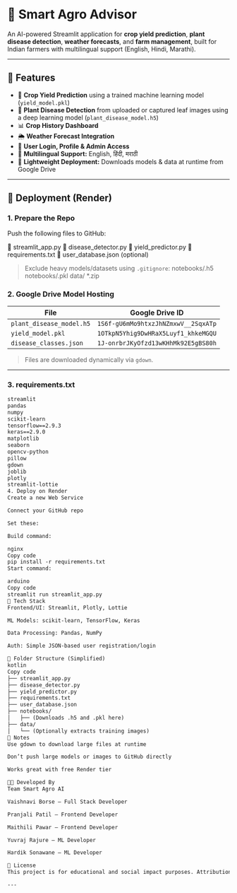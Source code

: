 # 🌱 Smart Agro Advisor

An AI-powered Streamlit application for **crop yield prediction**, **plant disease detection**, **weather forecasts**, and **farm management**, built for Indian farmers with multilingual support (English, Hindi, Marathi).

---

## 📌 Features

- 🌿 **Crop Yield Prediction** using a trained machine learning model (`yield_model.pkl`)
- 🦠 **Plant Disease Detection** from uploaded or captured leaf images using a deep learning model (`plant_disease_model.h5`)
- 📊 **Crop History Dashboard**
- 🌦️ **Weather Forecast Integration**
- 👤 **User Login, Profile & Admin Access**
- 📝 **Multilingual Support:** English, हिंदी, मराठी
- 🔗 **Lightweight Deployment:** Downloads models & data at runtime from Google Drive

---

## 🚀 Deployment (Render)

### 1. **Prepare the Repo**
Push the following files to GitHub:

📁 streamlit_app.py
📁 disease_detector.py
📁 yield_predictor.py
📁 requirements.txt
📁 user_database.json (optional)


> Exclude heavy models/datasets using `.gitignore`:
notebooks/.h5
notebooks/.pkl
data/
*.zip


### 2. **Google Drive Model Hosting**

| File | Google Drive ID |
|------|------------------|
| `plant_disease_model.h5` | `1S6f-gU6mMo9htxzJhNZmxwV__2SqxATp` |
| `yield_model.pkl`        | `1OTkpN5Yhig9DwHRaX5Luyf1_khkeMGQU` |
| `disease_classes.json`   | `1J-onrbrJKyOfzd13wKHhMk92E5gBS80h` |

> Files are downloaded dynamically via `gdown`.

---

### 3. **requirements.txt**

```txt
streamlit
pandas
numpy
scikit-learn
tensorflow==2.9.3
keras==2.9.0
matplotlib
seaborn
opencv-python
pillow
gdown
joblib
plotly
streamlit-lottie
4. Deploy on Render
Create a new Web Service

Connect your GitHub repo

Set these:

Build command:

nginx
Copy code
pip install -r requirements.txt
Start command:

arduino
Copy code
streamlit run streamlit_app.py
🧠 Tech Stack
Frontend/UI: Streamlit, Plotly, Lottie

ML Models: scikit-learn, TensorFlow, Keras

Data Processing: Pandas, NumPy

Auth: Simple JSON-based user registration/login

📁 Folder Structure (Simplified)
kotlin
Copy code
├── streamlit_app.py
├── disease_detector.py
├── yield_predictor.py
├── requirements.txt
├── user_database.json
├── notebooks/
│   ├── (Downloads .h5 and .pkl here)
├── data/
│   └── (Optionally extracts training images)
📝 Notes
Use gdown to download large files at runtime

Don’t push large models or images to GitHub directly

Works great with free Render tier

👨‍💻 Developed By
Team Smart Agro AI

Vaishnavi Borse – Full Stack Developer

Pranjali Patil – Frontend Developer

Maithili Pawar – Frontend Developer

Yuvraj Rajure – ML Developer

Hardik Sonawane – ML Developer

🔗 License
This project is for educational and social impact purposes. Attribution required for reuse.

---